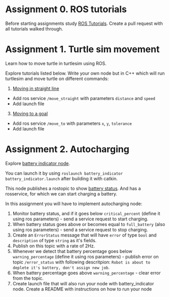 # Assignment 0. ROS tutorials

Before starting assignments study [ROS Tutorials](http://wiki.ros.org/ROS/Tutorials). Create a pull request with all tutorials walked through.

# Assignment 1. Turtle sim movement

Learn how to move turtle in turtlesim using ROS.

Explore tutorials listed below. Write your own node but in C++ which will run turtlesim and move turtle on different commands:
1. [Moving in straight line](http://wiki.ros.org/turtlesim/Tutorials/Moving%20in%20a%20Straight%20Line)
- Add ros service `/move_straight` with parameters `distance` and `speed`
- Add launch file

3. [Moving to a goal](http://wiki.ros.org/turtlesim/Tutorials/Go%20to%20Goal)
- Add ros service `/move_to` with parameters `x`, `y`, `tolerance`
- Add launch file

# Assignment 2. Autocharging

Explore [battery indicator node](https://github.com/Gamezar/ros-training/tree/main/src/battery_indicator).

You can launch it by using `roslaunch battery_indicator battery_indicator.launch` after building it with catkin.

This node publishes a rostopic to show [battery status](https://github.com/Gamezar/ros-training/blob/main/src/battery_indicator/msg/BatteryStatus.msg). And has a rosservice, for which we can start charging a battery.

In this assignment you will have to implement autocharging node:

1. Monitor battery status, and if it goes below `critical_percent` (define it using ros parameters) - send a service request to start charging.
2. When battery status goes above or becomes equal to `full_battery` (also using ros parameters) - send a service request to stop charging.
3. Create an `ErrorStatus` message that will have `error` of type `bool` and `description` of type `string` as it's fields.
4. Publish on this topic with a rate of 2Hz.
5. Whenever we detect that battery percentage goes below `warning_percentage` (define it using ros parameters) - publish error on topic `/error_status` with following descritpion: `Robot is about to deplete it's battery, don't assign new job`. 
6. When battery percentage goes above `warning_percentage` - clear error from the topic.
7. Create launch file that will also run your node with battery_indicator node. Create a README with instructions on how to run your node
